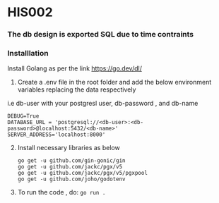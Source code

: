 # HIS002 

### The db design is exported SQL due to time contraints 



### Installlation

Install Golang as per the link https://go.dev/dl/


1. Create a .env file in the root folder and add the below environment variables replacing the data respectively

i.e db-user with your postgresl user, db-password , and db-name

```
DEBUG=True
DATABASE_URL = 'postgresql://<db-user>:<db-password>@localhost:5432/<db-name>'
SERVER_ADDRESS='localhost:8000'

```

2. Install necessary libraries as below
   
   ``` 
   go get -u github.com/gin-gonic/gin
   go get -u github.com/jackc/pgx/v5
   go get -u github.com/jackc/pgx/v5/pgxpool
   go get -u github.com/joho/godotenv
   ```

3. To run the code , do:
   `go run .`